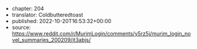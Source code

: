 - chapter: 204
- translator: Coldbutteredtoast
- published: 2022-10-20T16:53:32+00:00
- source: https://www.reddit.com/r/MurimLogin/comments/y5rz5j/murim_login_novel_summaries_200209/it3abjs/
